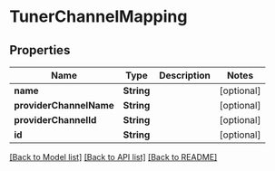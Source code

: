 # TunerChannelMapping

## Properties
Name | Type | Description | Notes
------------ | ------------- | ------------- | -------------
**name** | **String** |  | [optional] 
**providerChannelName** | **String** |  | [optional] 
**providerChannelId** | **String** |  | [optional] 
**id** | **String** |  | [optional] 

[[Back to Model list]](../README.md#documentation-for-models) [[Back to API list]](../README.md#documentation-for-api-endpoints) [[Back to README]](../README.md)


